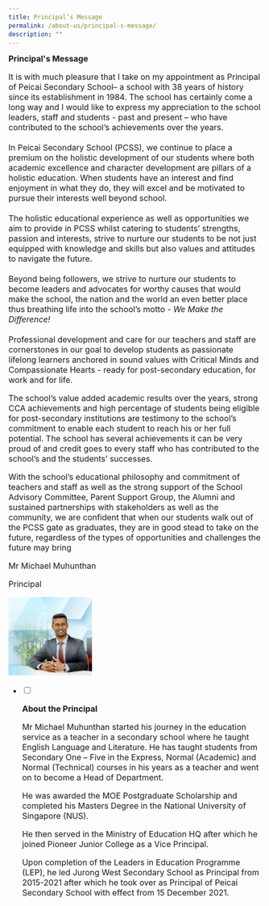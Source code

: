 ```yaml
---
title: Principal’s Message
permalink: /about-us/principal-s-message/
description: ""
---
```

<font size="3"><p><strong>Principal's Message</strong></p> 
<p>It is with much pleasure that I take on my appointment as Principal of Peicai Secondary School&ndash; a school with 38 years of history since its establishment in 1984. The school has certainly come a long way and I would like to express my appreciation to the school leaders, staff and students - past and present &ndash; who have contributed to the school&rsquo;s achievements over the years.<br /><br />In Peicai Secondary School (PCSS), we continue to place a premium on the holistic development of our students where both academic excellence and character development are pillars of a holistic education. When students have an interest and find enjoyment in what they do, they will excel and be motivated to pursue their interests well beyond school.<br /><br />The holistic educational experience as well as opportunities we aim to provide in PCSS whilst catering to students&rsquo; strengths, passion and interests, strive to nurture our students to be not just equipped with knowledge and skills but also values and attitudes to navigate the future.&nbsp;<br /><br />Beyond being followers, we strive to nurture our students to become leaders and advocates for worthy causes that would make the school, the nation and the world an even better place thus breathing life into the school&rsquo;s motto -&nbsp;<em>We Make the Difference!<br /></em><br />Professional development and care for our teachers and staff are cornerstones in our goal to develop students as passionate lifelong learners anchored in sound values with Critical Minds and Compassionate Hearts - ready for post-secondary education, for work and for life.<em><br /></em></p>
<p>The school&rsquo;s value added academic results over the years, strong CCA achievements and high percentage of students being eligible for post-secondary institutions are testimony to the school&rsquo;s commitment to enable each student to reach his or her full potential. The school has several achievements it can be very proud of and credit goes to every staff who has contributed to the school&rsquo;s and the students&rsquo; successes.</p>
<p>With the school&rsquo;s educational philosophy and commitment of teachers and staff as well as the strong support of the School Advisory Committee, Parent Support Group, the Alumni and sustained partnerships with stakeholders as well as the community, we are confident that when our students walk out of the PCSS gate as graduates, they are in good stead to take on the future, regardless of the types of opportunities and challenges the future may bring</p>
<p>Mr Michael Muhunthan</p>
<p>Principal</p>
<img style="width: 33%;" src="/images/mr_michael.jpg" />
<ul class="jekyllcodex_accordion">
<li><input id="accordion1" type="checkbox" /> <label for="accordion1"><p><strong>About the Principal</strong></p></label>
<div>
<p>Mr Michael Muhunthan started his journey in the education service as a teacher in a secondary school where he taught English Language and Literature. He has taught students from Secondary One &ndash; Five in the Express, Normal (Academic) and Normal (Technical) courses in his years as a teacher and went on to become a Head of Department.</p>
<p>He was awarded the MOE Postgraduate Scholarship and completed his Masters Degree in the National University of Singapore (NUS).</p>
<p>He then served in the Ministry of Education HQ after which he joined Pioneer Junior College as a Vice Principal.</p>
<p>Upon completion of the Leaders in Education Programme (LEP), he led Jurong West Secondary School as Principal from 2015-2021 after which he took over as Principal of Peicai Secondary School with effect from 15 December 2021.</p>
</div>
</li>
</ul>
</font>